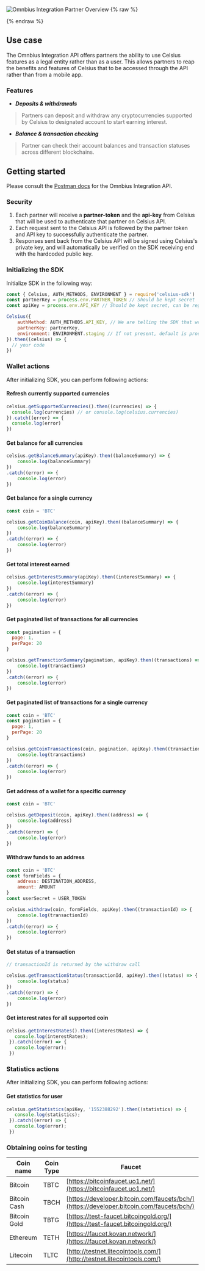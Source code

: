 ![Omnbius Integration Partner Overview](/assets/images/integration-partner.svg)
{% raw %}
<h1 style="display: none;">Omnibus Integration Partner</h1>
{% endraw %}

## Use case

The Omnbius Integration API offers partners the ability to use Celsius features as a legal entity rather than as a user. This allows partners to reap the benefits and features of Celsius that to be accessed through the API rather than from a mobile app. 

### Features

- ***Deposits & withdrawals***
> Partners can deposit and withdraw any cryptocurrencies supported by Celsius to designated account to start earning interest.
- ***Balance & transaction checking***
> Partner can check their account balances and transaction statuses across different blockchains.

## Getting started

Please consult the [Postman docs](https://documenter.getpostman.com/view/4207695/Rzn6v2mZ#62562199-0dce-4fd8-b8e6-a3440fc60a7f) for the Omnbius Integration API. 

### Security

1. Each partner will receive a **partner-token** and the **api-key** from Celsius that will be used to authenticate that partner on Celsius API.
2. Each request sent to the Celsius API is followed by the partner token and API key to successfully authenticate the partner.
3. Responses sent back from the Celsius API will be signed using Celsius's private key, and will automatically be verified on the SDK receiving end with the hardcoded public key. 

### Initializing the SDK

Initialize SDK in the following way:

```javascript
const { Celsius, AUTH_METHODS, ENVIRONMENT } = require('celsius-sdk')
const partnerKey = process.env.PARTNER_TOKEN // Should be kept secret
const apiKey = process.env.API_KEY // Should be kept secret, can be regenerated

Celsius({
    authMethod: AUTH_METHODS.API_KEY, // We are telling the SDK that we are authenticating using a combination of an API key and a Partner token
    partnerKey: partnerKey,
    environment: ENVIRONMENT.staging // If not present, default is production.
}).then((celsius) => {
  // your code
})

```
### Wallet actions

After initializing SDK, you can perform following actions:

#### Refresh currently supported currencies
```javascript
celsius.getSupportedCurrencies().then((currencies) => {
  console.log(currencies) // or console.log(celsius.currencies)
}).catch((error) => {
  console.log(error)
})
```

#### Get balance for all currencies
```javascript
celsius.getBalanceSummary(apiKey).then((balanceSummary) => {
    console.log(balanceSummary)
})
.catch((error) => {
    console.log(error)
})
```
#### Get balance for a single currency
```javascript
const coin = 'BTC'

celsius.getCoinBalance(coin, apiKey).then((balanceSummary) => {
    console.log(balanceSummary)
})
.catch((error) => {
    console.log(error)
})
```
#### Get total interest earned
```javascript
celsius.getInterestSummary(apiKey).then((interestSummary) => {
    console.log(interestSummary)
})
.catch((error) => {
    console.log(error)
})
```
#### Get paginated list of transactions for all currencies 
```javascript
const pagination = {
  page: 1,
  perPage: 20
}

celsius.getTransctionSummary(pagination, apiKey).then((transactions) => {
    console.log(transactions)
})
.catch((error) => {
    console.log(error)
})
```
#### Get paginated list of transactions for a single currency
```javascript
const coin = 'BTC'
const pagination = {
  page: 1,
  perPage: 20
}

celsius.getCoinTransactions(coin, pagination, apiKey).then((transactions) => {
    console.log(transactions)
})
.catch((error) => {
    console.log(error)
})
```
#### Get address of a wallet for a specific currency
```javascript
const coin = 'BTC'

celsius.getDeposit(coin, apiKey).then((address) => {
    console.log(address)
})
.catch((error) => {
    console.log(error)
})
```
#### Withdraw funds to an address
```javascript
const coin = 'BTC'
const formFields = {
    address: DESTINATION_ADDRESS,
    amount: AMOUNT
}
const userSecret = USER_TOKEN

celsius.withdraw(coin, formFields, apiKey).then((transactionId) => {
    console.log(transactionId)
})
.catch((error) => {
    console.log(error)
})
```
#### Get status of a transaction
```javascript
// transactionId is returned by the withdraw call

celsius.getTransactionStatus(transactionId, apiKey).then((status) => {
    console.log(status)
})
.catch((error) => {
    console.log(error)
})
```
#### Get interest rates for all supported coin
```javascript
celsius.getInterestRates().then((interestRates) => {
   console.log(interestRates);
 }).catch((error) => {
   console.log(error);
 })
```

### Statistics actions

After initializing SDK, you can perform following actions:

#### Get statistics for user
```javascript
celsius.getStatistics(apiKey, '1552388292').then((statistics) => {
   console.log(statistics);
 }).catch((error) => {
   console.log(error);
 })
```

### Obtaining coins for testing

| Coin name     | Coin Type | Faucet    |
| ------------- | ----------| --------- |
| Bitcoin       | TBTC      | [https://bitcoinfaucet.uo1.net/](https://bitcoinfaucet.uo1.net/) | 
| Bitcoin Cash  | TBCH      | [https://developer.bitcoin.com/faucets/bch/](https://developer.bitcoin.com/faucets/bch/) | 
| Bitcoin Gold  | TBTG      | [https://test-faucet.bitcoingold.org/](https://test-faucet.bitcoingold.org/) |
| Ethereum      | TETH      | [https://faucet.kovan.network/](https://faucet.kovan.network/) |
| Litecoin      | TLTC      | [http://testnet.litecointools.com/](http://testnet.litecointools.com/) |
